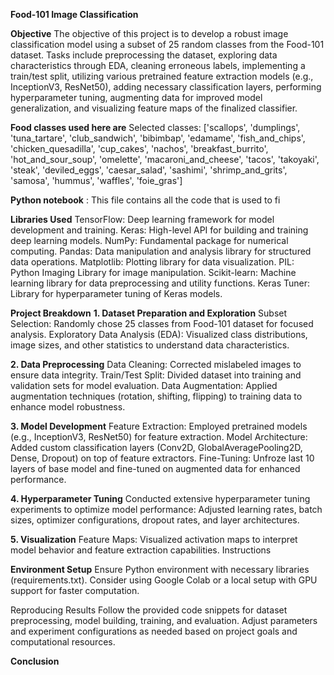 **Food-101 Image Classification**

**Objective**
The objective of this project is to develop a robust image classification model using a subset of 25 random classes from the Food-101 dataset. Tasks include preprocessing the dataset, exploring data characteristics through EDA, cleaning erroneous labels, implementing a train/test split, utilizing various pretrained feature extraction models (e.g., InceptionV3, ResNet50), adding necessary classification layers, performing hyperparameter tuning, augmenting data for improved model generalization, and visualizing feature maps of the finalized classifier.

**Food classes used here are**
Selected classes: ['scallops', 'dumplings', 'tuna_tartare', 'club_sandwich', 'bibimbap', 'edamame', 'fish_and_chips', 'chicken_quesadilla', 'cup_cakes', 'nachos', 'breakfast_burrito', 'hot_and_sour_soup', 'omelette', 'macaroni_and_cheese', 'tacos', 'takoyaki', 'steak', 'deviled_eggs', 'caesar_salad', 'sashimi', 'shrimp_and_grits', 'samosa', 'hummus', 'waffles', 'foie_gras']

**Python notebook** : This file contains all the code that is used to fi

**Libraries Used**
TensorFlow: Deep learning framework for model development and training.
Keras: High-level API for building and training deep learning models.
NumPy: Fundamental package for numerical computing.
Pandas: Data manipulation and analysis library for structured data operations.
Matplotlib: Plotting library for data visualization.
PIL: Python Imaging Library for image manipulation.
Scikit-learn: Machine learning library for data preprocessing and utility functions.
Keras Tuner: Library for hyperparameter tuning of Keras models.

**Project Breakdown**
**1. Dataset Preparation and Exploration**
Subset Selection: Randomly chose 25 classes from Food-101 dataset for focused analysis.
Exploratory Data Analysis (EDA): Visualized class distributions, image sizes, and other statistics to understand data characteristics.

**2. Data Preprocessing**
Data Cleaning: Corrected mislabeled images to ensure data integrity.
Train/Test Split: Divided dataset into training and validation sets for model evaluation.
Data Augmentation: Applied augmentation techniques (rotation, shifting, flipping) to training data to enhance model robustness.

**3. Model Development**
Feature Extraction: Employed pretrained models (e.g., InceptionV3, ResNet50) for feature extraction.
Model Architecture: Added custom classification layers (Conv2D, GlobalAveragePooling2D, Dense, Dropout) on top of feature extractors.
Fine-Tuning: Unfroze last 10 layers of base model and fine-tuned on augmented data for enhanced performance.

**4. Hyperparameter Tuning**
Conducted extensive hyperparameter tuning experiments to optimize model performance:
Adjusted learning rates, batch sizes, optimizer configurations, dropout rates, and layer architectures.

**5. Visualization**
Feature Maps: Visualized activation maps to interpret model behavior and feature extraction capabilities.
Instructions


**Environment Setup**
Ensure Python environment with necessary libraries (requirements.txt).
Consider using Google Colab or a local setup with GPU support for faster computation.

Reproducing Results
Follow the provided code snippets for dataset preprocessing, model building, training, and evaluation.
Adjust parameters and experiment configurations as needed based on project goals and computational resources.

**Conclusion**

